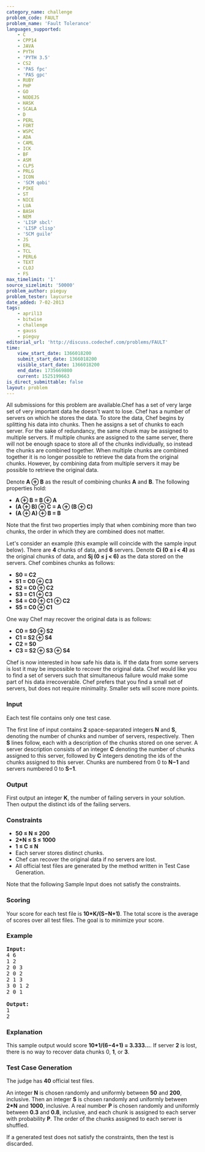 ```yaml
---
category_name: challenge
problem_code: FAULT
problem_name: 'Fault Tolerance'
languages_supported:
    - C
    - CPP14
    - JAVA
    - PYTH
    - 'PYTH 3.5'
    - CS2
    - 'PAS fpc'
    - 'PAS gpc'
    - RUBY
    - PHP
    - GO
    - NODEJS
    - HASK
    - SCALA
    - D
    - PERL
    - FORT
    - WSPC
    - ADA
    - CAML
    - ICK
    - BF
    - ASM
    - CLPS
    - PRLG
    - ICON
    - 'SCM qobi'
    - PIKE
    - ST
    - NICE
    - LUA
    - BASH
    - NEM
    - 'LISP sbcl'
    - 'LISP clisp'
    - 'SCM guile'
    - JS
    - ERL
    - TCL
    - PERL6
    - TEXT
    - CLOJ
    - FS
max_timelimit: '1'
source_sizelimit: '50000'
problem_author: pieguy
problem_tester: laycurse
date_added: 7-02-2013
tags:
    - april13
    - bitwise
    - challenge
    - gauss
    - pieguy
editorial_url: 'http://discuss.codechef.com/problems/FAULT'
time:
    view_start_date: 1366018200
    submit_start_date: 1366018200
    visible_start_date: 1366018200
    end_date: 1735669800
    current: 1525199663
is_direct_submittable: false
layout: problem
---
```

All submissions for this problem are available.Chef has a set of very large set of very important data he doesn't want to lose. Chef has a number of servers on which he stores the data. To store the data, Chef begins by splitting his data into chunks. Then he assigns a set of chunks to each server. For the sake of redundancy, the same chunk may be assigned to multiple servers. If multiple chunks are assigned to the same server, there will not be enough space to store all of the chunks individually, so instead the chunks are combined together. When multiple chunks are combined together it is no longer possible to retrieve the data from the original chunks. However, by combining data from multiple servers it may be possible to retrieve the original data.

Denote **A ⊕ B** as the result of combining chunks **A** and **B**. The following properties hold:

- **A ⊕ B = B ⊕ A**
- **(A ⊕ B) ⊕ C = A ⊕ (B ⊕ C)**
- **(A ⊕ A) ⊕ B = B**

Note that the first two properties imply that when combining more than two chunks, the order in which they are combined does not matter.

Let's consider an example (this example will coincide with the sample input below). There are **4** chunks of data, and **6** servers. Denote **Ci (0 ≤ i < 4)** as the original chunks of data, and **Sj (0 ≤ j < 6)** as the data stored on the servers. Chef combines chunks as follows:

- **S0 = C2**
- **S1 = C0 ⊕ C3**
- **S2 = C0 ⊕ C2**
- **S3 = C1 ⊕ C3**
- **S4 = C0 ⊕ C1 ⊕ C2**
- **S5 = C0 ⊕ C1**

One way Chef may recover the original data is as follows:

- **C0 = S0 ⊕ S2**
- **C1 = S2 ⊕ S4**
- **C2 = S0**
- **C3 = S2 ⊕ S3 ⊕ S4**

Chef is now interested in how safe his data is. If the data from some servers is lost it may be impossible to recover the original data. Chef would like you to find a set of servers such that simultaneous failure would make some part of his data irrecoverable. Chef prefers that you find a small set of servers, but does not require minimality. Smaller sets will score more points.

### Input

Each test file contains only one test case.

The first line of input contains **2** space-separated integers **N** and **S**, denoting the number of chunks and number of servers, respectively. Then **S** lines follow, each with a description of the chunks stored on one server. A server description consists of an integer **C** denoting the number of chunks assigned to this server, followed by **C** integers denoting the ids of the chunks assigned to this server. Chunks are numbered from 0 to **N−1** and servers numbered 0 to **S−1**.

### Output

First output an integer **K**, the number of failing servers in your solution. Then output the distinct ids of the failing servers.

### Constraints

- **50 ≤ N ≤ 200**
- **2\*N ≤ S ≤ 1000**
- **1 ≤ C ≤ N**
- Each server stores distinct chunks.
- Chef can recover the original data if no servers are lost.
- All official test files are generated by the method written in Test Case Generation.

Note that the following Sample Input does not satisfy the constraints.

### Scoring

Your score for each test file is **10\*K/(S−N+1)**. The total score is the average of scores over all test files. The goal is to minimize your score.

### Example

<pre>
<b>Input:</b>
4 6
1 2
2 0 3
2 0 2
2 1 3
3 0 1 2
2 0 1

<b>Output:</b>
1
2
</pre>
### Explanation

This sample output would score **10\*1/(6−4+1) = 3.333...**. If server **2** is lost, there is no way to recover data chunks 0, **1**, or **3**.

### Test Case Generation

The judge has **40** official test files.

An integer **N** is chosen randomly and uniformly between **50** and **200**, inclusive. Then an integer **S** is chosen randomly and uniformly between **2\*N** and **1000**, inclusive. A real number **P** is chosen randomly and uniformly between **0.3** and **0.8**, inclusive, and each chunk is assigned to each server with probability **P**. The order of the chunks assigned to each server is shuffled.

If a generated test does not satisfy the constraints, then the test is discarded.
